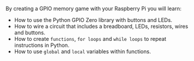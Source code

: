 By creating a GPIO memory game with your Raspberry Pi you will learn:

- How to use the Python GPIO Zero library with buttons and LEDs.
- How to wire a circuit that includes a breadboard, LEDs, resistors, wires and buttons.
- How to create `functions`, `for loops` and `while loops` to repeat instructions in Python.
- How to use `global` and `local` variables within functions.
